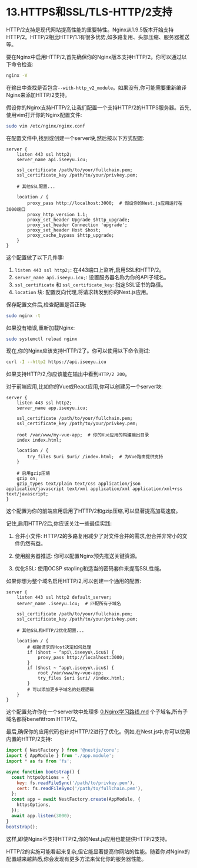 # 13.HTTPS和SSL/TLS-HTTP/2支持

HTTP/2支持是现代网站提高性能的重要特性。Nginx从1.9.5版本开始支持HTTP/2。HTTP/2相比HTTP/1.1有很多优势,如多路复用、头部压缩、服务器推送等。

要在Nginx中启用HTTP/2,首先确保你的Nginx版本支持HTTP/2。你可以通过以下命令检查:

```bash
nginx -V
```

在输出中查找是否包含`--with-http_v2_module`。如果没有,你可能需要重新编译Nginx来添加HTTP/2支持。

假设你的Nginx支持HTTP/2,让我们配置一个支持HTTP/2的HTTPS服务器。首先,使用vim打开你的Nginx配置文件:

```bash
sudo vim /etc/nginx/nginx.conf
```

在配置文件中,找到或创建一个server块,然后按以下方式配置:

```nginx
server {
    listen 443 ssl http2;
    server_name api.iseeyu.icu;

    ssl_certificate /path/to/your/fullchain.pem;
    ssl_certificate_key /path/to/your/privkey.pem;

    # 其他SSL配置...

    location / {
        proxy_pass http://localhost:3000;  # 假设你的Nest.js应用运行在3000端口
        proxy_http_version 1.1;
        proxy_set_header Upgrade $http_upgrade;
        proxy_set_header Connection 'upgrade';
        proxy_set_header Host $host;
        proxy_cache_bypass $http_upgrade;
    }
}
```

这个配置做了以下几件事:

1. `listen 443 ssl http2;`: 在443端口上监听,启用SSL和HTTP/2。
2. `server_name api.iseeyu.icu;`: 设置服务器名称为你的API子域名。
3. `ssl_certificate` 和 `ssl_certificate_key`: 指定SSL证书的路径。
4. `location` 块: 配置反向代理,将请求转发到你的Nest.js应用。

保存配置文件后,检查配置是否正确:

```bash
sudo nginx -t
```

如果没有错误,重新加载Nginx:

```bash
sudo systemctl reload nginx
```

现在,你的Nginx应该支持HTTP/2了。你可以使用以下命令测试:

```bash
curl -I --http2 https://api.iseeyu.icu
```

如果支持HTTP/2,你应该能在输出中看到`HTTP/2 200`。

对于前端应用,比如你的Vue或React应用,你可以创建另一个server块:

```nginx
server {
    listen 443 ssl http2;
    server_name app.iseeyu.icu;

    ssl_certificate /path/to/your/fullchain.pem;
    ssl_certificate_key /path/to/your/privkey.pem;

    root /var/www/my-vue-app;  # 你的Vue应用的构建输出目录
    index index.html;

    location / {
        try_files $uri $uri/ /index.html;  # 为Vue路由提供支持
    }

    # 启用gzip压缩
    gzip on;
    gzip_types text/plain text/css application/json application/javascript text/xml application/xml application/xml+rss text/javascript;
}
```

这个配置为你的前端应用启用了HTTP/2和gzip压缩,可以显著提高加载速度。

记住,启用HTTP/2后,你应该关注一些最佳实践:

1. 合并小文件: HTTP/2的多路复用减少了对文件合并的需求,但合并非常小的文件仍然有益。

2. 使用服务器推送: 你可以配置Nginx预先推送关键资源。

3. 优化SSL: 使用OCSP stapling和适当的密码套件来提高SSL性能。

如果你想为整个域名启用HTTP/2,可以创建一个通用的配置:

```nginx
server {
    listen 443 ssl http2 default_server;
    server_name .iseeyu.icu;  # 匹配所有子域名

    ssl_certificate /path/to/your/fullchain.pem;
    ssl_certificate_key /path/to/your/privkey.pem;

    # 其他SSL和HTTP/2优化配置...

    location / {
        # 根据请求的Host决定如何处理
        if ($host ~ ^api\.iseeyu\.icu$) {
            proxy_pass http://localhost:3000;
        }
        if ($host ~ ^app\.iseeyu\.icu$) {
            root /var/www/my-vue-app;
            try_files $uri $uri/ /index.html;
        }
        # 可以添加更多子域名的处理逻辑
    }
}
```

这个配置允许你在一个server块中处理多 [0.Nginx学习路线.md](0.Nginx学习路线.md) 个子域名,所有子域名都将benefitfrom HTTP/2。

最后,确保你的应用代码也针对HTTP/2进行了优化。例如,在Nest.js中,你可以使用内置的HTTP/2支持:

```js
import { NestFactory } from '@nestjs/core';
import { AppModule } from './app.module';
import * as fs from 'fs';

async function bootstrap() {
  const httpsOptions = {
    key: fs.readFileSync('/path/to/privkey.pem'),
    cert: fs.readFileSync('/path/to/fullchain.pem'),
  };
  const app = await NestFactory.create(AppModule, {
    httpsOptions,
  });
  await app.listen(3000);
}
bootstrap();
```

这样,即使Nginx不支持HTTP/2,你的Nest.js应用也能提供HTTP/2支持。

HTTP/2的实施可能看起来复杂,但它能显著提高你网站的性能。随着你对Nginx的配置越来越熟悉,你会发现有更多方法来优化你的服务器性能。